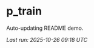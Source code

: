 # p_train

Auto-updating README demo.

<!--START_SECTION:status-->
_Last run: 2025-10-26 09:18 UTC_
<!--END_SECTION:status-->









































































































































































































































































































































































































































































































































































































































































































































































































































































































































































































































































































































































































































































































































































































































































































































































